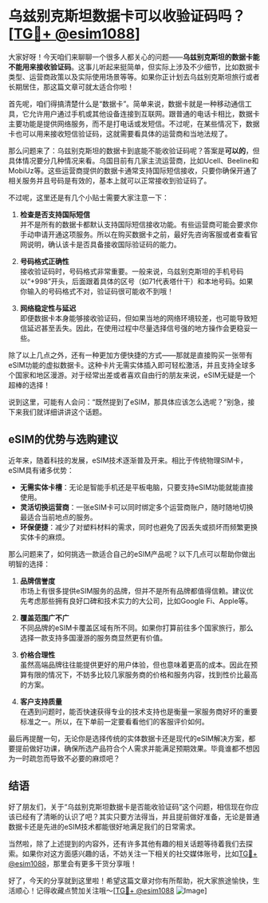 # 乌兹别克斯坦数据卡可以收验证码吗？[[TG💪+ @esim1088](https://t.me/s/esim1088)]

大家好呀！今天咱们来聊聊一个很多人都关心的问题——**乌兹别克斯坦的数据卡能不能用来接收验证码**。这事儿听起来挺简单，但实际上涉及不少细节，比如数据卡类型、运营商政策以及实际使用场景等等。如果你正计划去乌兹别克斯坦旅行或者长期居住，那这篇文章可就太适合你啦！

首先呢，咱们得搞清楚什么是“数据卡”。简单来说，数据卡就是一种移动通信工具，它允许用户通过手机或其他设备连接到互联网。跟普通的电话卡相比，数据卡主要功能是提供网络服务，而不是打电话或发短信。不过呢，在某些情况下，数据卡也可以用来接收短信验证码，这就需要看具体的运营商和当地法规了。

那么问题来了：乌兹别克斯坦的数据卡到底能不能收验证码呢？答案是**可以的**，但具体情况要分几种情况来看。乌国目前有几家主流运营商，比如Ucell、Beeline和MobiUz等。这些运营商提供的数据卡通常支持国际短信接收，只要你确保开通了相关服务并且号码是有效的，基本上就可以正常接收到验证码了。

不过呢，这里还是有几个小贴士需要大家注意一下：

1. **检查是否支持国际短信**  
   并不是所有的数据卡都默认支持国际短信接收功能。有些运营商可能会要求你手动申请开通这项服务。所以在购买数据卡之前，最好先咨询客服或者查看官网说明，确认该卡是否具备接收国际验证码的能力。

2. **号码格式正确性**  
   接收验证码时，号码格式非常重要。一般来说，乌兹别克斯坦的手机号码以“+998”开头，后面跟着具体的区号（如71代表塔什干）和本地号码。如果你输入的号码格式不对，验证码很可能收不到哦！

3. **网络稳定性与延迟**  
   即便数据卡本身能够接收验证码，但如果当地的网络环境较差，也可能导致短信延迟甚至丢失。因此，在使用过程中尽量选择信号强的地方操作会更稳妥一些。

除了以上几点之外，还有一种更加方便快捷的方式——那就是直接购买一张带有eSIM功能的虚拟数据卡。这种卡片无需实体插入即可轻松激活，并且支持全球多个国家和地区漫游。对于经常出差或者喜欢自由行的朋友来说，eSIM无疑是一个超棒的选择！

说到这里，可能有人会问：“既然提到了eSIM，那具体应该怎么选呢？”别急，接下来我们就详细讲讲这个话题。

## eSIM的优势与选购建议

近年来，随着科技的发展，eSIM技术逐渐普及开来。相比于传统物理SIM卡，eSIM具有诸多优势：

- **无需实体卡槽**：无论是智能手机还是平板电脑，只要支持eSIM功能就能直接使用。
- **灵活切换运营商**：一张eSIM卡可以同时绑定多个运营商账户，随时随地切换最适合当前地点的服务。
- **环保便捷**：减少了对塑料材料的需求，同时也避免了因丢失或损坏而频繁更换实体卡的麻烦。

那么问题来了，如何挑选一款适合自己的eSIM产品呢？以下几点可以帮助你做出明智的选择：

1. **品牌信誉度**  
   市场上有很多提供eSIM服务的品牌，但并不是所有品牌都值得信赖。建议优先考虑那些拥有良好口碑和技术实力的大公司，比如Google Fi、Apple等。

2. **覆盖范围广不广**  
   不同品牌的eSIM卡覆盖区域有所不同。如果你打算前往多个国家旅行，那么选择一款支持多国漫游的服务商显然更有价值。

3. **价格合理性**  
   虽然高端品牌往往能提供更好的用户体验，但也意味着更高的成本。因此在预算有限的情况下，不妨多比较几家服务商的价格和服务内容，找到性价比最高的方案。

4. **客户支持质量**  
   在遇到问题时，能否快速获得专业的技术支持也是衡量一家服务商好坏的重要标准之一。所以，在下单前一定要看看他们的客服评价如何。

最后再提醒一句，无论你是选择传统的实体数据卡还是现代的eSIM解决方案，都要提前做好功课，确保所选产品符合个人需求并能满足预期效果。毕竟谁都不想因为一时疏忽而导致不必要的麻烦吧？

## 结语

好了朋友们，关于“乌兹别克斯坦数据卡是否能收验证码”这个问题，相信现在你应该已经有了清晰的认识了吧？其实只要方法得当，并且提前做好准备，无论是普通数据卡还是先进的eSIM技术都能很好地满足我们的日常需求。

当然啦，除了上述提到的内容外，还有许多其他有趣的相关话题等待着我们去探索。如果你对这方面感兴趣的话，不妨关注一下相关的社交媒体账号，比如[TG💪+ @esim1088](https://t.me/s/esim1088)，那里会有更多干货分享哦！

好了，今天的分享就到这里啦！希望这篇文章对你有所帮助，祝大家旅途愉快，生活顺心！记得收藏点赞加关注哦～[[TG💪+ @esim1088](https://t.me/s/esim1088) ![Image](https://i.postimg.cc/4NQfJmqS/Snipaste-2025-05-13-00-14-12.png)]
